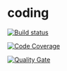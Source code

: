 # coding

[![Build status](https://travis-ci.com/AWT02/coding.svg?branch=develop)](https://travis-ci.com/AWT02/coding) 

[![Code Coverage](https://img.shields.io/codecov/c/github/AWT02/coding/develop.svg)](https://codecov.io/github/AWT02/coding?branch=develop)

[![Quality Gate](https://sonarcloud.io/api/project_badges/measure?project=AWT02_coding&metric=alert_status)](https://sonarcloud.io/dashboard/index/AWT02_coding)
